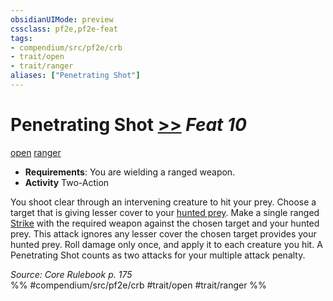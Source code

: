 ```yaml
---
obsidianUIMode: preview
cssclass: pf2e,pf2e-feat
tags:
- compendium/src/pf2e/crb
- trait/open
- trait/ranger
aliases: ["Penetrating Shot"]
---
```

# Penetrating Shot  [>>](../../rules/core-rulebook/chapter-9-playing-the-game.md#Actions "Two-Action") *Feat 10*  
[open](../../rules/traits/open.md)  [ranger](../../rules/traits/ranger.md)  

- **Requirements**: You are wielding a ranged weapon.
- **Activity** Two-Action

You shoot clear through an intervening creature to hit your prey. Choose a target that is giving lesser cover to your [hunted prey](../../rules/actions/hunt-prey.md). Make a single ranged [Strike](../../rules/actions/strike.md) with the required weapon against the chosen target and your hunted prey. This attack ignores any lesser cover the chosen target provides your hunted prey. Roll damage only once, and apply it to each creature you hit. A Penetrating Shot counts as two attacks for your multiple attack penalty.

*Source: Core Rulebook p. 175*  
%% #compendium/src/pf2e/crb #trait/open #trait/ranger %%